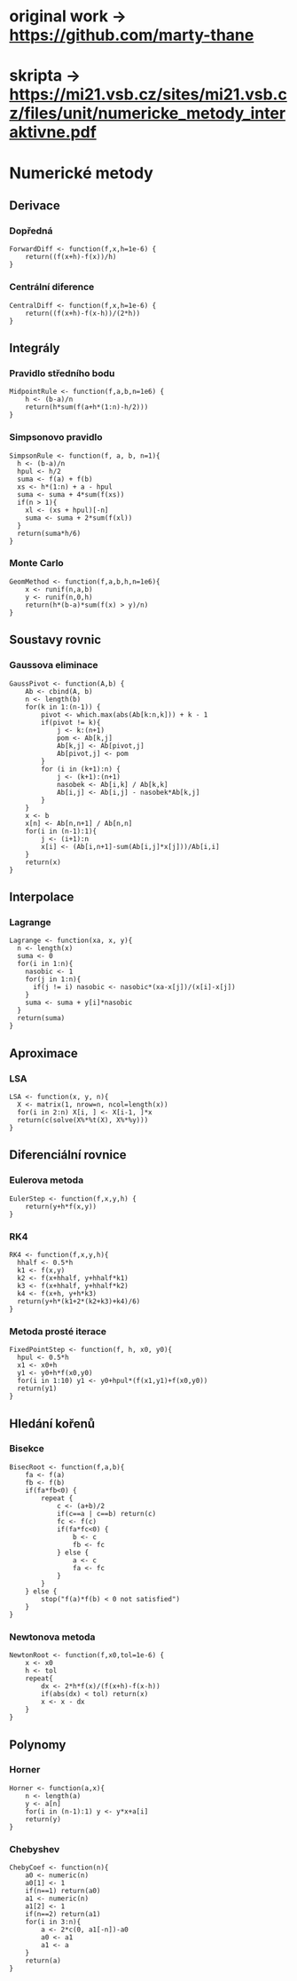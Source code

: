 # original work -> https://github.com/marty-thane
# skripta -> https://mi21.vsb.cz/sites/mi21.vsb.cz/files/unit/numericke_metody_interaktivne.pdf
# Numerické metody

## Derivace

### Dopředná

```{r}
ForwardDiff <- function(f,x,h=1e-6) {
	return((f(x+h)-f(x))/h)
}
```

### Centrální diference

```{r}
CentralDiff <- function(f,x,h=1e-6) {
	return((f(x+h)-f(x-h))/(2*h))
}
```

## Integrály

### Pravidlo středního bodu

```{r}
MidpointRule <- function(f,a,b,n=1e6) {
	h <- (b-a)/n
	return(h*sum(f(a+h*(1:n)-h/2)))
}
```

### Simpsonovo pravidlo

```{r}
SimpsonRule <- function(f, a, b, n=1){
  h <- (b-a)/n
  hpul <- h/2
  suma <- f(a) + f(b)
  xs <- h*(1:n) + a - hpul
  suma <- suma + 4*sum(f(xs))
  if(n > 1){
    xl <- (xs + hpul)[-n]
    suma <- suma + 2*sum(f(xl))
  }
  return(suma*h/6)
}
```

### Monte Carlo

```{r}
GeomMethod <- function(f,a,b,h,n=1e6){
	x <- runif(n,a,b)
	y <- runif(n,0,h)
	return(h*(b-a)*sum(f(x) > y)/n)
}
```

## Soustavy rovnic

### Gaussova eliminace

```{r}
GaussPivot <- function(A,b) {
	Ab <- cbind(A, b)
	n <- length(b)
	for(k in 1:(n-1)) {
		pivot <- which.max(abs(Ab[k:n,k])) + k - 1
		if(pivot != k){
			j <- k:(n+1)
			pom <- Ab[k,j]
			Ab[k,j] <- Ab[pivot,j]
			Ab[pivot,j] <- pom
		}
		for (i in (k+1):n) {
			j <- (k+1):(n+1)
			nasobek <- Ab[i,k] / Ab[k,k]
			Ab[i,j] <- Ab[i,j] - nasobek*Ab[k,j]
		}
	}
	x <- b
	x[n] <- Ab[n,n+1] / Ab[n,n]
	for(i in (n-1):1){
		j <- (i+1):n
		x[i] <- (Ab[i,n+1]-sum(Ab[i,j]*x[j]))/Ab[i,i]
	}
	return(x)
}
```

## Interpolace

<!--
## Newton
-->

### Lagrange

```{r}
Lagrange <- function(xa, x, y){
  n <- length(x)
  suma <- 0
  for(i in 1:n){
    nasobic <- 1
    for(j in 1:n){
      if(j != i) nasobic <- nasobic*(xa-x[j])/(x[i]-x[j])
    }
    suma <- suma + y[i]*nasobic
  }
  return(suma)
}
```

## Aproximace

### LSA

```{r}
LSA <- function(x, y, n){
  X <- matrix(1, nrow=n, ncol=length(x))
  for(i in 2:n) X[i, ] <- X[i-1, ]*x
  return(c(solve(X%*%t(X), X%*%y)))
}
```

<!-- Spočte koeficienty aproximačního polynomu stupně $n - 1$ pro zadané body $x$, $y$. -->

## Diferenciální rovnice

### Eulerova metoda

```{r}
EulerStep <- function(f,x,y,h) {
	return(y+h*f(x,y))
}
```

### RK4

```{r}
RK4 <- function(f,x,y,h){
  hhalf <- 0.5*h
  k1 <- f(x,y)
  k2 <- f(x+hhalf, y+hhalf*k1)
  k3 <- f(x+hhalf, y+hhalf*k2)
  k4 <- f(x+h, y+h*k3)
  return(y+h*(k1+2*(k2+k3)+k4)/6)
}
```

### Metoda prosté iterace

```{r}
FixedPointStep <- function(f, h, x0, y0){
  hpul <- 0.5*h
  x1 <- x0+h
  y1 <- y0+h*f(x0,y0)
  for(i in 1:10) y1 <- y0+hpul*(f(x1,y1)+f(x0,y0))
  return(y1)
}
```

## Hledání kořenů

### Bisekce

```{r}
BisecRoot <- function(f,a,b){
	fa <- f(a)
	fb <- f(b)
	if(fa*fb<0) {
		repeat {
			c <- (a+b)/2
			if(c==a | c==b) return(c)
			fc <- f(c)
			if(fa*fc<0) {
				b <- c
				fb <- fc
			} else {
				a <- c
				fa <- fc
			}
		}
	} else {
		stop("f(a)*f(b) < 0 not satisfied")
	}
}
```

<!-- Nalezne kořen spojité funkce $f(x)$ na intervalu $(a,b)$. $f(a)$ a $f(b)$ se musí lišit znaménkem, jinak není zaručeno, že se v daném intervalu kořen nachází. -->

### Newtonova metoda

```{r}
NewtonRoot <- function(f,x0,tol=1e-6) {
	x <- x0
    h <- tol
	repeat{
        dx <- 2*h*f(x)/(f(x+h)-f(x-h))
		if(abs(dx) < tol) return(x)
		x <- x - dx
	}
}
```

## Polynomy

### Horner

```{r}
Horner <- function(a,x){
	n <- length(a)
	y <- a[n]
	for(i in (n-1):1) y <- y*x+a[i]
	return(y)
}
```

### Chebyshev

```{r}
ChebyCoef <- function(n){
	a0 <- numeric(n)
	a0[1] <- 1
	if(n==1) return(a0)
	a1 <- numeric(n)
	a1[2] <- 1
	if(n==2) return(a1)
	for(i in 3:n){
		a <- 2*c(0, a1[-n])-a0
		a0 <- a1
		a1 <- a
	}
	return(a)
}
```
